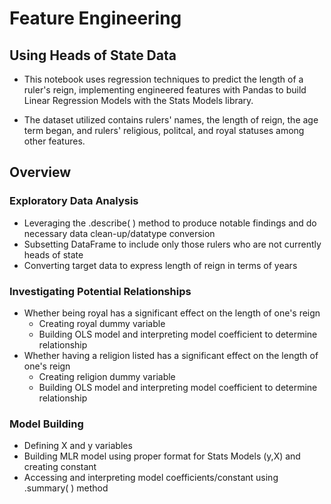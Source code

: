# Feature Engineering 
## Using Heads of State Data 
* This notebook uses regression techniques to predict the length of a ruler's reign, implementing engineered features with Pandas to build Linear Regression Models with the Stats Models library.

* The dataset utilized contains rulers' names, the length of reign, the age term began, and rulers' religious, politcal, and royal statuses among other features. 

## Overview 

### Exploratory Data Analysis 
- Leveraging the .describe( ) method to produce notable findings and do necessary data clean-up/datatype conversion  
- Subsetting DataFrame to include only those rulers who are not currently heads of state 
- Converting target data to express length of reign in terms of years 

### Investigating Potential Relationships 
- Whether being royal has a significant effect on the length of one's reign
  - Creating royal dummy variable 
  - Building OLS model and interpreting model coefficient to determine relationship
- Whether having a religion listed has a significant effect on the length of one's reign
  - Creating religion dummy variable 
  - Building OLS model and interpreting model coefficient to determine relationship 

### Model Building 
- Defining X and y variables 
- Building MLR model using proper format for Stats Models (y,X) and creating constant
- Accessing and interpreting model coefficients/constant using .summary( ) method 
